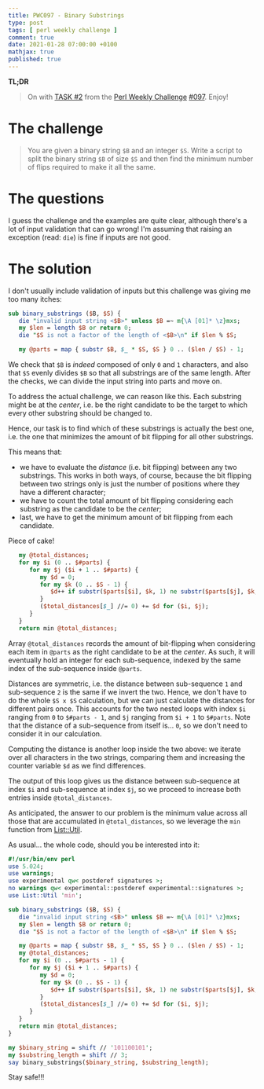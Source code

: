 ```yaml
---
title: PWC097 - Binary Substrings
type: post
tags: [ perl weekly challenge ]
comment: true
date: 2021-01-28 07:00:00 +0100
mathjax: true
published: true
---
```


**TL;DR**

> On with [TASK #2][] from the [Perl Weekly Challenge][] [#097][].
> Enjoy!

# The challenge

> You are given a binary string `$B` and an integer `$S`. Write a script
> to split the binary string `$B` of size `$S` and then find the minimum
> number of flips required to make it all the same.


# The questions

I guess the challenge and the examples are quite clear, although there's
a lot of input validation that can go wrong! I'm assuming that raising
an exception (read: `die`) is fine if inputs are not good.


# The solution

I don't usually include validation of inputs but this challenge was
giving me too many itches:

```perl
sub binary_substrings ($B, $S) {
   die "invalid input string <$B>" unless $B =~ m{\A [01]* \z}mxs;
   my $len = length $B or return 0;
   die "$S is not a factor of the length of <$B>\n" if $len % $S;

   my @parts = map { substr $B, $_ * $S, $S } 0 .. ($len / $S) - 1;
```

We check that `$B` is *indeed* composed of only `0` and `1` characters,
and also that `$S` evenly divides `$B` so that all substrings are of the
same length. After the checks, we can divide the input string into parts
and move on.

To address the actual challenge, we can reason like this. Each substring
might be at the *center*, i.e. be the right candidate to be the target
to which every other substring should be changed to.

Hence, our task is to find which of these substrings is actually the
best one, i.e. the one that minimizes the amount of bit flipping for all
other substrings.

This means that:

- we have to evaluate the *distance* (i.e. bit flipping) between any two
  substrings. This works in both ways, of course, because the bit
  flipping between two strings only is just the number of positions
  where they have a different character;
- we have to count the total amount of bit flipping considering each
  substring as the candidate to be the *center*;
- last, we have to get the minimum amount of bit flipping from each
  candidate.

Piece of cake!

```perl
   my @total_distances;
   for my $i (0 .. $#parts) {
      for my $j ($i + 1 .. $#parts) {
         my $d = 0;
         for my $k (0 .. $S - 1) {
            $d++ if substr($parts[$i], $k, 1) ne substr($parts[$j], $k, 1);
         }
         ($total_distances[$_] //= 0) += $d for ($i, $j);
      }
   }
   return min @total_distances;
```

Array `@total_distances` records the amount of bit-flipping when
considering each item in `@parts` as the right candidate to be at the
*center*. As such, it will eventually hold an integer for each
sub-sequence, indexed by the same index of the sub-sequence inside
`@parts`.

Distances are symmetric, i.e. the distance between sub-sequence `1` and
sub-sequence `2` is the same if we invert the two. Hence, we don't have
to do the whole `$S x $S` calculation, but we can just calculate the
distances for different pairs once. This accounts for the two nested
loops with index `$i` ranging from `0` to `$#parts - 1`, and `$j`
ranging from `$i + 1` to `$#parts`. Note that the distance of a
sub-sequence from itself is... `0`, so we don't need to consider it in
our calculation.

Computing the distance is another loop inside the two above: we iterate
over all characters in the two strings, comparing them and increasing
the counter variable `$d` as we find differences.

The output of this loop gives us the distance between sub-sequence at
index `$i` and sub-sequence at index `$j`, so we proceed to increase
both entries inside `@total_distances`.

As anticipated, the answer to our problem is the minimum value across
all those that are accumulated in `@total_distances`, so we leverage the
`min` function from [List::Util][].

As usual... the whole code, should you be interested into it:

```perl
#!/usr/bin/env perl
use 5.024;
use warnings;
use experimental qw< postderef signatures >;
no warnings qw< experimental::postderef experimental::signatures >;
use List::Util 'min';

sub binary_substrings ($B, $S) {
   die "invalid input string <$B>" unless $B =~ m{\A [01]* \z}mxs;
   my $len = length $B or return 0;
   die "$S is not a factor of the length of <$B>\n" if $len % $S;

   my @parts = map { substr $B, $_ * $S, $S } 0 .. ($len / $S) - 1;
   my @total_distances;
   for my $i (0 .. $#parts - 1) {
      for my $j ($i + 1 .. $#parts) {
         my $d = 0;
         for my $k (0 .. $S - 1) {
            $d++ if substr($parts[$i], $k, 1) ne substr($parts[$j], $k, 1);
         }
         ($total_distances[$_] //= 0) += $d for ($i, $j);
      }
   }
   return min @total_distances;
}

my $binary_string = shift // '101100101';
my $substring_length = shift // 3;
say binary_substrings($binary_string, $substring_length);
```

Stay safe!!!

[Perl Weekly Challenge]: https://perlweeklychallenge.org/
[#097]: https://perlweeklychallenge.org/blog/perl-weekly-challenge-097/
[TASK #2]: https://perlweeklychallenge.org/blog/perl-weekly-challenge-097/#TASK2
[Perl]: https://www.perl.org/
[List::Util]: https://metacpan.org/pod/List::Util

